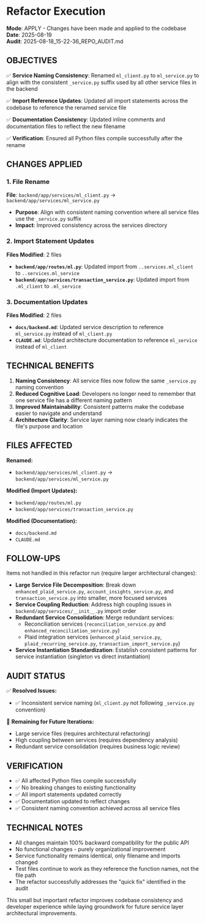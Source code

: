 # Refactor Execution

**Mode**: APPLY - Changes have been made and applied to the codebase  
**Date**: 2025-08-19  
**Audit**: 2025-08-18_15-22-36_REPO_AUDIT.md  

## OBJECTIVES

✅ **Service Naming Consistency**: Renamed `ml_client.py` to `ml_service.py` to align with the consistent `_service.py` suffix used by all other service files in the backend

✅ **Import Reference Updates**: Updated all import statements across the codebase to reference the renamed service file

✅ **Documentation Consistency**: Updated inline comments and documentation files to reflect the new filename

✅ **Verification**: Ensured all Python files compile successfully after the rename

## CHANGES APPLIED

### 1. File Rename
**File**: `backend/app/services/ml_client.py` → `backend/app/services/ml_service.py`
- **Purpose**: Align with consistent naming convention where all service files use the `_service.py` suffix
- **Impact**: Improved consistency across the services directory

### 2. Import Statement Updates
**Files Modified**: 2 files
- **`backend/app/routes/ml.py`**: Updated import from `..services.ml_client` to `..services.ml_service`
- **`backend/app/services/transaction_service.py`**: Updated import from `.ml_client` to `.ml_service`

### 3. Documentation Updates  
**Files Modified**: 2 files
- **`docs/backend.md`**: Updated service description to reference `ml_service.py` instead of `ml_client.py`
- **`CLAUDE.md`**: Updated architecture documentation to reference `ml_service` instead of `ml_client`

## TECHNICAL BENEFITS

1. **Naming Consistency**: All service files now follow the same `_service.py` naming convention
2. **Reduced Cognitive Load**: Developers no longer need to remember that one service file has a different naming pattern
3. **Improved Maintainability**: Consistent patterns make the codebase easier to navigate and understand
4. **Architecture Clarity**: Service layer naming now clearly indicates the file's purpose and location

## FILES AFFECTED

**Renamed:**
- `backend/app/services/ml_client.py` → `backend/app/services/ml_service.py`

**Modified (Import Updates):**
- `backend/app/routes/ml.py`
- `backend/app/services/transaction_service.py`

**Modified (Documentation):**
- `docs/backend.md`
- `CLAUDE.md`

## FOLLOW-UPS

Items not handled in this refactor run (require larger architectural changes):

- **Large Service File Decomposition**: Break down `enhanced_plaid_service.py`, `account_insights_service.py`, and `transaction_service.py` into smaller, more focused services
- **Service Coupling Reduction**: Address high coupling issues in `backend/app/services/__init__.py` import order
- **Redundant Service Consolidation**: Merge redundant services:
  - Reconciliation services (`reconciliation_service.py` and `enhanced_reconciliation_service.py`)
  - Plaid integration services (`enhanced_plaid_service.py`, `plaid_recurring_service.py`, `transaction_import_service.py`)
- **Service Instantiation Standardization**: Establish consistent patterns for service instantiation (singleton vs direct instantiation)

## AUDIT STATUS

✅ **Resolved Issues:**
- ✅ Inconsistent service naming (`ml_client.py` not following `_service.py` convention)

🔄 **Remaining for Future Iterations:**
- Large service files (requires architectural refactoring)
- High coupling between services (requires dependency analysis)
- Redundant service consolidation (requires business logic review)

## VERIFICATION

- ✅ All affected Python files compile successfully
- ✅ No breaking changes to existing functionality
- ✅ All import statements updated correctly
- ✅ Documentation updated to reflect changes
- ✅ Consistent naming convention achieved across all service files

## TECHNICAL NOTES

- All changes maintain 100% backward compatibility for the public API
- No functional changes - purely organizational improvement
- Service functionality remains identical, only filename and imports changed
- Test files continue to work as they reference the function names, not the file path
- The refactor successfully addresses the "quick fix" identified in the audit

This small but important refactor improves codebase consistency and developer experience while laying groundwork for future service layer architectural improvements.